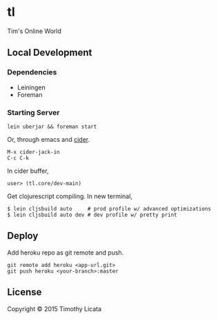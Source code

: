 # tl

Tim's Online World

## Local Development

### Dependencies

- Leiningen
- Foreman

### Starting Server

    lein uberjar && foreman start

Or, through emacs and [cider](https://github.com/clojure-emacs/cider).

    M-x cider-jack-in
    C-c C-k

In cider buffer,

    user> (tl.core/dev-main)

Get clojurescript compiling. In new terminal,

    $ lein cljsbuild auto     # prod profile w/ advanced optimizations
    $ lein cljsbuild auto dev # dev profile w/ pretty print

## Deploy

Add heroku repo as git remote and push.

    git remote add heroku <app-url.git>
    git push heroku <your-branch>:master

## License
Copyright &copy; 2015 Timothy Licata
